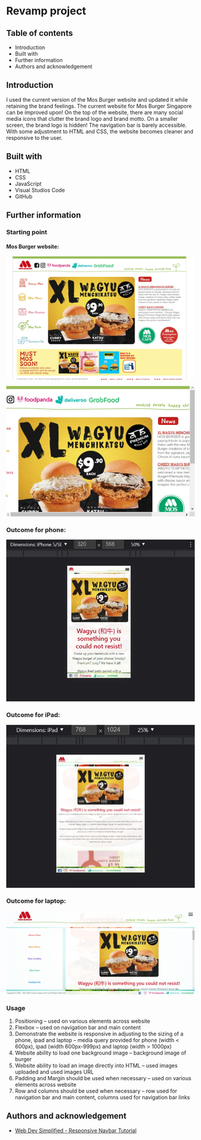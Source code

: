# Revamp project

## Table of contents

* Introduction
* Built with
* Further information
* Authors and acknowledgement

## Introduction

I used the current version of the Mos Burger website and updated it while retaining the brand feelings. The current website for Mos Burger Singapore can be improved upon! On the top of the website, there are many social media icons that clutter the brand logo and brand motto.  On a smaller screen, the brand logo is hidden! The navigation bar is barely accessible. With some adjustment to HTML and CSS, the website becomes cleaner and responsive to the user.

## Built with

* HTML
* CSS
* JavaScript
* Visual Studios Code
* GitHub

## Further information

### Starting point

#### Mos Burger website: 

![]( https://github.com/Sarah-Specialist/revamp-project/blob/9c436021a2e85bf761cc7bc8c7acf5c63f759e9e/images/mosburger-initial.jpg)

![](./images/mosburger-initial2.jpg)



### Outcome for phone:

![]( https://github.com/Sarah-Specialist/revamp-project/blob/2a81d281d741da89181e094eb7d95a0db665b0df/images/outcomePhone.jpg)

### Outcome for iPad:

![]( https://github.com/Sarah-Specialist/revamp-project/blob/2a81d281d741da89181e094eb7d95a0db665b0df/images/outcomeTablet.jpg)

### Outcome for laptop:

![]( https://github.com/Sarah-Specialist/revamp-project/blob/fe3bd5cc9cb7b1bf4033de4af799097979e48d81/images/outcome.jpg)

### Usage

1.	Positioning – used on various elements across website
2.	Flexbox – used on navigation bar and main content
3.	Demonstrate the website is responsive in adjusting to the sizing of a phone, ipad and laptop – media query provided for phone (width < 600px), ipad (width 600px-999px) and laptop (width > 1000px)
4.	Website ability to load one background image – background image of burger
5.	Website ability to load an image directly into HTML – used images uploaded and used images URL
6.	Padding and Margin should be used when necessary – used on various elements across website
7.	Row and columns should be used when necessary – row used for navigation bar and main content, columns used for navigation bar links

## Authors and acknowledgement

* [Web Dev Simplified - Responsive Navbar Tutorial](https://www.youtube.com/watch?v=At4B7A4GOPg&t=4s)

